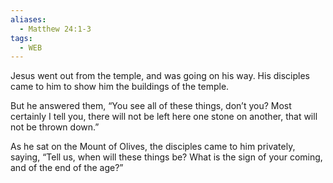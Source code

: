 ```yaml
---
aliases:
  - Matthew 24:1-3
tags:
  - WEB
---
```

Jesus went out from the temple, and was going on his way. His disciples came to him to show him the buildings of the temple.

But he answered them, “You see all of these things, don’t you? Most certainly I tell you, there will not be left here one stone on another, that will not be thrown down.”

As he sat on the Mount of Olives, the disciples came to him privately, saying, “Tell us, when will these things be? What is the sign of your coming, and of the end of the age?”